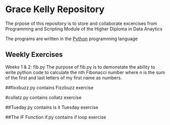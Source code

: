 Grace Kelly Repository
=========================================================

The prpose of this repository is to store and collaborate excercises from Programming and Scripting Module of the Higher Diploma in Data Anaytics

The programs are written in the [Python](https://www.python.org) programming language

Weekly Exercises
----------------------------------------------------------
Weeks 1 & 2: fib.py 
The purpose of fib.py is to demonstate the ability to write python code to calculate the nth Fibonacci number where n is the sum of the first and last letters of my first name as numbers. 

##fixxbuzz.py contains Fizzbuzz exercise

#collatz.py contains collatz exercise

##Tueday.py contains is it Tuesday exercise

##The IF Function
if.py contains if loop exercise


